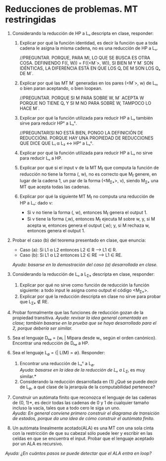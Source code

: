 # Reducciones de problemas. MT restringidas

1. Considerando la reducción de HP a Lᵤ descripta en clase, responder:
    1. Explicar por qué la función identidad, es decir la función que a toda cadena le asigna la misma cadena, no es una reducción de HP a Lᵤ.

        //PREGUNTAR. PORQUE, PARA MI, LO QUE SE BUSCA ES OTRA COSA. DEFINIENDO F((<M>, W)) = F((<M\`>, W)), SI BIEN M Y M\` SON IDÉNTICAS, LA DIFERENCIA ESTÁ EN QUE LOS Qᵣ DE M SON LOS Qₐ DE M\`.

    2. Explicar por qué las MT M\` generadas en los pares (<M\`>, w) de Lᵤ, o bien paran aceptando, o bien loopean.

        //PREGUNTAR. PORQUE SI M PARA SOBRE W, M\` ACEPTA W PORQUE NO TIENE Qᵣ Y SI M NO PARA SOBRE W, TAMPOCO LO HACE M`.

    3. Explicar por qué la función utilizada para reducir HP a Lᵤ también sirve para reducir HPᶜ a Lᵤᶜ.

        //PREGUNTAR(SI NO ESTÁ BIEN, PONGO LA DEFINICIÓN DE REDUCCIÓN). PORQUE HAY UNA PROPIEDAD DE REDUCCIONES QUE DICE QUE L₁ α L₂ ↔ HPᶜ a Lᵤᶜ.

    4. Explicar por qué la función utilizada para reducir HP a Lᵤ no sirve para reducir Lᵤ a HP.
    5. Explicar por qué si el input v de la MT M<sub>f</sub> que computa la función de reducción no tiene la forma (<M>, w), no es correcto que M<sub>f</sub> genere, en lugar de la cadena 1, un par de la forma (<M<sub>Ʃ*</sub>>, v), siendo M<sub>Ʃ*</sub> una MT que acepta todas las cadenas.
    6. Explicar por qué la siguiente MT M<sub>f</sub> no computa una reducción de HP a Lᵤ: dado v:
        * Si v no tiene la forma (<M>, w), entonces M<sub>f</sub> genera el output 1.
        * Si v tiene la forma (<M>,w), entonces M<sub>f</sub> ejecuta M sobre w, y, si M acepta w, entonces genera el output (<M>,w); y, si M rechaza w, entonces genera el output 1.

2. Probar el caso (b) del teorema presentado en clase, que enuncia:
    * Caso (a): Si L1 α L2 entonces L2 ∈ R ⟶ L1 ∈ R.
    * Caso (b): Si L1 α L2 entonces L2 ∈ RE ⟶ L1 ∈ RE.

    *Ayuda: basarse en la demostración del caso (a) desarrollada en clase.*

3. Considerando la reducción de Lᵤ a L<sub>Ʃ*</sub> descripta en clase, responder:
    1. Explicar por qué no sirve como función de reducción la función siguiente: a todo input le asigna como output el código <M<sub>Ʃ*</sub>>.
    2. Explicar por qué la reducción descripta en clase no sirve para probar que L<sub>Ʃ*</sub> ∉ RE.

4. Probar formalmente que las funciones de reducción gozan de la propiedad transitiva.
*Ayuda: revisar la idea general comentada en clase; también basarse en la prueba que se haya desarrollado para el 2, porque debería ser similar.*

5. Sea el lenguaje Dₕₚ = {wᵢ | Mipara desde wᵢ, según el orden canónico}. Encontrar una reducción de Dₕₚ a HP.

6. Sea el lenguaje L<sub>∅</sub> = {<M>| L(M) = ∅}. Responder:
    1. Encontrar una reducción de Lᵤᶜ a L<sub>∅</sub>.  
    *Ayuda: basarse en la idea de la reducción de Lᵤ a L<sub>Ʃ*</sub>, es muy similar.*
    2. Considerando la reducción desarrollada en (1) ¿Qué se puede decir de L<sub>∅</sub>, a qué clase de la jerarquía de la computabilidad pertenece?

7. Construir un autómata finito que reconozca el lenguaje de las cadenas de {0, 1}*, es decir todas las cadenas de 0 y 1 de cualquier tamaño incluso la vacía, tales que a todo cero le siga un uno.  
*Ayuda: En general conviene primero construir el diagrama de transición de estados, porque da una idea de cómo construir el autómata finito.*

8. Un autómata linealmente acotado(ALA) es una MT con una sola cinta con la restricción de que su cabezal sólo puede leer y escribir en las celdas en que se encuentra el input. Probar que el lenguaje aceptado por un ALA es recursivo.

*Ayuda: ¿En cuántos pasos se puede detectar que el ALA entra en loop?*